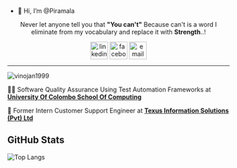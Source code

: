 - 👋 Hi, I’m @Piramala
  
<p align="center"> Never let anyone tell you that <b>"You can't"</b> Because can't is a word I eliminate from my vocabulary and replace it with <b>Strength</b>..!</p>

<p align="center">
<a href="https://linkedin.com/in/piramala" target="_blank"><img align="center" src="img/linkedin1.svg" alt="linkedin" height="40" width="40" /></a>
<a href="https://fb.com/PiramalaKathir" target="_blank"><img align="center" src="img/facebook1.svg" alt="facebook" height="40" width="40" /></a>
<a href="mailto:vkpiramalakathir27.com" target="_blank"><img align="center" src="img/gmail.svg" alt="email" height="40" width="40" /></a>

</p>
<hr/>

<!-- Counter of profile viewers -->
<p align="left"> 
<img src="https://komarev.com/ghpvc/?username=imvinojanv&label=Profile%20views&color=0e75b6&style=flat" alt="vinojan1999" /> 
</p>

<!--//////////// About my self ////////////////-->

👨‍💻 Software Quality Assurance Using Test Automation Frameworks  at [**University Of Colombo School Of Computing**](https://cmb.ac.lk/category/ucsc)

🔅 Former Intern Customer Support Engineer at [**Texus Information Solutions (Pvt) Ltd**](https://texus.lk/)

## GitHub Stats
![Top Langs](https://github-readme-stats.vercel.app/api/top-langs/?username=iPiramala&hide_progress=true&langs_count=20&theme=merko)




<!---
Piramala/Piramala is a ✨ special ✨ repository because its `README.md` (this file) appears on your GitHub profile.
You can click the Preview link to take a look at your changes.
--->

